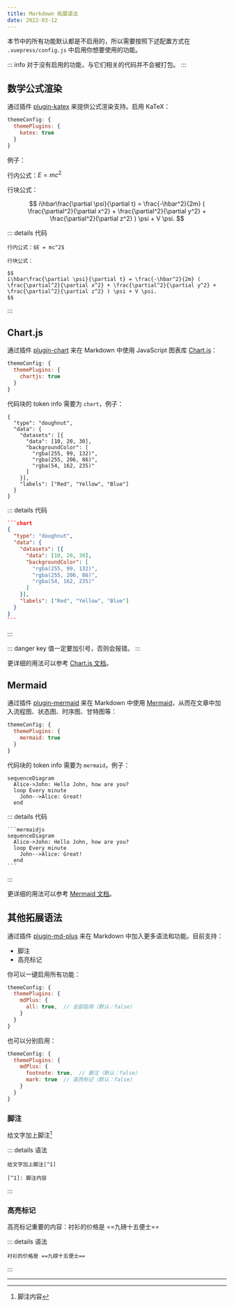 ```yaml
---
title: Markdown 拓展语法
date: 2022-03-12
---
```


本节中的所有功能默认都是不启用的，所以需要按照下述配置方式在 `.vuepress/config.js` 中启用你想要使用的功能。

::: info
对于没有启用的功能，与它们相关的代码并不会被打包。
:::


## 数学公式渲染

通过插件 [plugin-katex](/zh/docs/plugins/katex/) 来提供公式渲染支持。启用 KaTeX：

```js
themeConfig: {
  themePlugins: {
    katex: true
  }
}
```

例子：

行内公式：$E = mc^2$

行块公式：

$$
i\hbar\frac{\partial \psi}{\partial t} = \frac{-\hbar^2}{2m} ( \frac{\partial^2}{\partial x^2} + \frac{\partial^2}{\partial y^2} + \frac{\partial^2}{\partial z^2} ) \psi + V \psi.
$$


::: details 代码
```
行内公式：$E = mc^2$

行块公式：

$$
i\hbar\frac{\partial \psi}{\partial t} = \frac{-\hbar^2}{2m} ( \frac{\partial^2}{\partial x^2} + \frac{\partial^2}{\partial y^2} + \frac{\partial^2}{\partial z^2} ) \psi + V \psi.
$$
```
:::


## Chart.js

通过插件 [plugin-chart](/zh/docs/plugins/chart/) 来在 Markdown 中使用 JavaScript 图表库 [Chart.js](https://www.chartjs.org)：

```js
themeConfig: {
  themePlugins: {
    chartjs: true
  }
}
```

代码块的 token info 需要为 `chart`，例子：

```chart
{
  "type": "doughnut",
  "data": {
    "datasets": [{
      "data": [10, 20, 30],
      "backgroundColor": [
        "rgba(255, 99, 132)",
        "rgba(255, 206, 86)",
        "rgba(54, 162, 235)"
      ]
    }],
    "labels": ["Red", "Yellow", "Blue"]
  }
}
```

::: details 代码
~~~json
```chart
{
  "type": "doughnut",
  "data": {
    "datasets": [{
      "data": [10, 20, 30],
      "backgroundColor": [
        "rgba(255, 99, 132)",
        "rgba(255, 206, 86)",
        "rgba(54, 162, 235)"
      ]
    }],
    "labels": ["Red", "Yellow", "Blue"]
  }
}
```
~~~
:::

::: danger
key 值一定要加引号，否则会报错。
:::

更详细的用法可以参考 [Chart.js 文档](https://www.chartjs.org/docs/latest/)。


## Mermaid

通过插件 [plugin-mermaid](/zh/docs/plugins/mermaid/) 来在 Markdown 中使用 [Mermaid](https://mermaid-js.github.io)，从而在文章中加入流程图、状态图、时序图、甘特图等：

```js
themeConfig: {
  themePlugins: {
    mermaid: true
  }
}
```

代码块的 token info 需要为 `mermaid`，例子：

```mermaidjs
sequenceDiagram
  Alice->John: Hello John, how are you?
  loop Every minute
    John-->Alice: Great!
  end
```

::: details 代码
~~~
```mermaidjs
sequenceDiagram
  Alice->John: Hello John, how are you?
  loop Every minute
    John-->Alice: Great!
  end
```
~~~
:::

更详细的用法可以参考 [Mermaid 文档](https://mermaid-js.github.io)。


## 其他拓展语法

通过插件 [plugin-md-plus](/zh/docs/plugins/md-plus/) 来在 Markdown 中加入更多语法和功能。目前支持：

- 脚注
- 高亮标记

你可以一键启用所有功能：

```js
themeConfig: {
  themePlugins: {
    mdPlus: {
      all: true,  // 全部启用（默认：false）
    }
  }
}
```

也可以分别启用：

```js
themeConfig: {
  themePlugins: {
    mdPlus: {
      footnote: true,  // 脚注（默认：false）
      mark: true  // 高亮标记（默认：false）
    }
  }
}
```

### 脚注

给文字加上脚注[^1]

::: details 语法
```
给文字加上脚注[^1]

[^1]: 脚注内容
```
:::

### 高亮标记

高亮标记重要的内容：衬衫的价格是 ==九磅十五便士==

::: details 语法
```
衬衫的价格是 ==九磅十五便士==
```
:::

---

[^1]: 脚注内容
